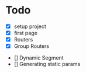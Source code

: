 # Todo

- [X] setup project
- [X] first page
- [X] Routers
- [X] Group Routers
- [] Dynamic Segment
- [] Generating static params